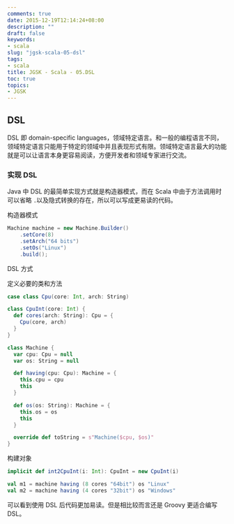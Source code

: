 ```yaml
---
comments: true
date: 2015-12-19T12:14:24+08:00
description: ""
draft: false
keywords:
- scala
slug: "jgsk-scala-05-dsl"
tags:
- scala
title: JGSK - Scala - 05.DSL
toc: true
topics:
- JGSK
---
```


## DSL

DSL 即 domain-specific languages，领域特定语言。和一般的编程语言不同，领域特定语言只能用于特定的领域中并且表现形式有限。领域特定语言最大的功能就是可以让语言本身更容易阅读，方便开发者和领域专家进行交流。

<!--more-->

### 实现 DSL

Java 中 DSL 的最简单实现方式就是构造器模式，而在 Scala 中由于方法调用时可以省略 `.`以及隐式转换的存在，所以可以写成更易读的代码。

构造器模式

```java
Machine machine = new Machine.Builder()
    .setCore(8)
    .setArch("64 bits")
    .setOs("Linux")
    .build();
```

DSL 方式

定义必要的类和方法

```scala
case class Cpu(core: Int, arch: String)

class CpuInt(core: Int) {
  def cores(arch: String): Cpu = {
    Cpu(core, arch)
  }
}

class Machine {
  var cpu: Cpu = null
  var os: String = null

  def having(cpu: Cpu): Machine = {
    this.cpu = cpu
    this
  }

  def os(os: String): Machine = {
    this.os = os
    this
  }

  override def toString = s"Machine($cpu, $os)"
}

```

构建对象

```scala
implicit def int2CpuInt(i: Int): CpuInt = new CpuInt(i)

val m1 = machine having (8 cores "64bit") os "Linux"
val m2 = machine having (4 cores "32bit") os "Windows"
```

可以看到使用 DSL 后代码更加易读。但是相比较而言还是 Groovy 更适合编写 DSL。